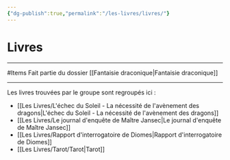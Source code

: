 ```yaml
---
{"dg-publish":true,"permalink":"/les-livres/livres/"}
---
```


# Livres
---
#Items 
Fait partie du dossier [[Fantaisie draconique\|Fantaisie draconique]]

-------
Les livres trouvées par le groupe sont regroupés ici :
- [[Les Livres/L'échec du Soleil - La nécessité de l'avènement des dragons\|L'échec du Soleil - La nécessité de l'avènement des dragons]]
- [[Les Livres/Le journal d'enquête de Maître Jansec\|Le journal d'enquête de Maître Jansec]]
- [[Les Livres/Rapport d'interrogatoire de Diomes\|Rapport d'interrogatoire de Diomes]]
- [[Les Livres/Tarot/Tarot\|Tarot]]